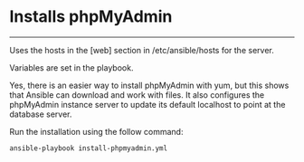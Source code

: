 # Installs phpMyAdmin
----------------

Uses the hosts in the [web] section in /etc/ansible/hosts for the server.

Variables are set in the playbook.

Yes, there is an easier way to install phpMyAdmin with yum, but this shows that Ansible can download and work with files. It also configures the phpMyAdmin instance server to update its default localhost to point at the database server.

Run the installation using the follow command:
```
ansible-playbook install-phpmyadmin.yml
```

